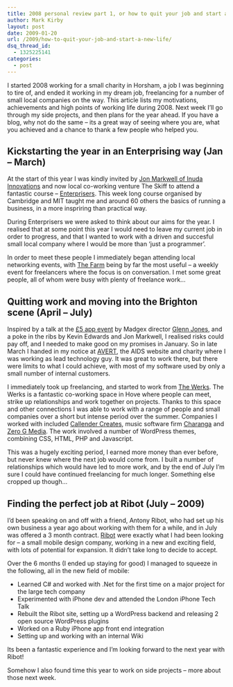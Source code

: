 ```yaml
---
title: 2008 personal review part 1, or how to quit your job and start a new life
author: Mark Kirby
layout: post
date: 2009-01-20
url: /2009/how-to-quit-your-job-and-start-a-new-life/
dsq_thread_id:
  - 1325225141
categories:
  - post
---
```

I started 2008 working for a small charity in Horsham, a job I was beginning to tire of, and ended it working in my dream job, freelancing for a number of small local companies on the way. This article lists my motivations, achievements and high points of working life during 2008. Next week I&#8217;ll go through my side projects, and then plans for the year ahead. If you have a blog, why not do the same &#8211; its a great way of seeing where you are, what you achieved and a chance to thank a few people who helped you.

## Kickstarting the year in an Enterprising way (Jan &#8211; March)

At the start of this year I was kindly invited by [Jon Markwell of Inuda Innovations][1] and now local co-working venture The Skiff to attend a fantastic course &#8211; [Enterprisers][2]. This week long course organised by Cambridge and MIT taught me and around 60 others the basics of running a business, in a more inspriring than practical way.

During Enterprisers we were asked to think about our aims for the year. I realised that at some point this year I would need to leave my current job in order to progress, and that I wanted to work with a driven and succesful small local company where I would be more than &#8216;just a programmer&#8217;.

In order to meet these people I immediately began attending local networking events, with [The Farm][3] being by far the most useful &#8211; a weekly event for freelancers where the focus is on conversation. I met some great people, all of whom were busy with plenty of freelance work&#8230;

## Quitting work and moving into the Brighton scene (April &#8211; July)

Inspired by a talk at the [£5 app event][4] by Madgex director [Glenn Jones][5], and a poke in the ribs by Kevin Edwards and Jon Markwell, I realised risks could pay off, and I needed to make good on my promises in January. So in late March I handed in my notice at [AVERT][6], the AIDS website and charity where I was working as lead technology guy. It was great to work there, but there were limits to what I could achieve, with most of my software used by only a small number of internal customers.

I immediately took up freelancing, and started to work from [The Werks][7]. The Werks is a fantastic co-working space in Hove where people can meet, strike up relationships and work together on projects. Thanks to this space and other connections I was able to work with a range of people and small companies over a short but intense period over the summer. Companies I worked with included [Callender Creates][8], music software firm [Charanga][9] and [Zero G Media][10]. The work involved a number of WordPress themes, combining CSS, HTML, PHP and Javascript.

This was a hugely exciting period, I earned more money than ever before, but never knew where the next job would come from. I built a number of relationships which would have led to more work, and by the end of July I&#8217;m sure I could have continued freelancing for much longer. Something else cropped up though&#8230;

## Finding the perfect job at Ribot (July &#8211; 2009)

I&#8217;d been speaking on and off with a friend, Antony Ribot, who had set up his own business a year ago about working with them for a while, and in July was offered a 3 month contract. [Ribot][11] were exactly what I had been looking for &#8211; a small mobile design company, working in a new and exciting field, with lots of potential for expansion. It didn&#8217;t take long to decide to accept.

Over the 6 months (I ended up staying for good) I managed to squeeze in the following, all in the new field of mobile:

  * Learned C# and worked with .Net for the first time on a major project for the large tech company
  * Experimented with iPhone dev and attended the London iPhone Tech Talk
  * Rebuilt the Ribot site, setting up a WordPress backend and releasing 2 open source WordPress plugins
  * Worked on a Ruby iPhone app front end integration
  * Setting up and working with an internal Wiki

Its been a fantastic experience and I&#8217;m looking forward to the next year with Ribot!

Somehow I also found time this year to work on side projects &#8211; more about those next week.

 [1]: http://www.inuda.com/
 [2]: http://www.cfel.jbs.cam.ac.uk/programmes/enterprisers/index.html
 [3]: http://www.brightonfarm.com/
 [4]: http://fivepoundapp.com/
 [5]: http://www.glennjones.net/Home/
 [6]: http://www.avert.org/
 [7]: http://thewerks.org.uk/
 [8]: http://www.callendercreates.com/
 [9]: http://www.charanga.com/
 [10]: http://www.zerogmedia.co.uk/
 [11]: http://ribot.co.uk/